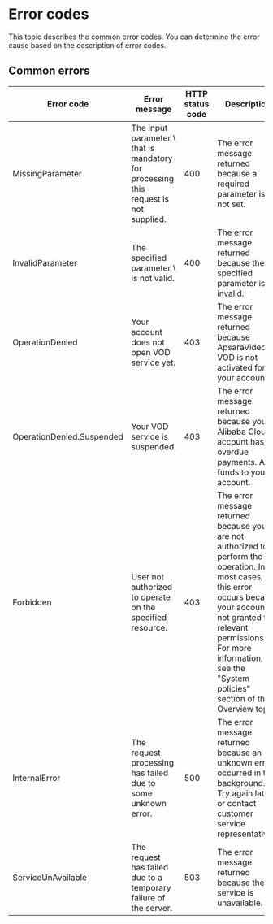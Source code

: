 Error codes 
================================

This topic describes the common error codes. You can determine the error cause based on the description of error codes.

Common errors 
----------------------------------



|        Error code         |                                     Error message                                     | HTTP status code |                                                                                                                            Description                                                                                                                            |
|---------------------------|---------------------------------------------------------------------------------------|------------------|-------------------------------------------------------------------------------------------------------------------------------------------------------------------------------------------------------------------------------------------------------------------|
| MissingParameter          | The input parameter \\ that is mandatory for processing this request is not supplied. | 400              | The error message returned because a required parameter is not set.                                                                                                                                                                                               |
| InvalidParameter          | The specified parameter \\ is not valid.                                              | 400              | The error message returned because the specified parameter is invalid.                                                                                                                                                                                            |
| OperationDenied           | Your account does not open VOD service yet.                                           | 403              | The error message returned because ApsaraVideo VOD is not activated for your account.                                                                                                                                                                             |
| OperationDenied.Suspended | Your VOD service is suspended.                                                        | 403              | The error message returned because your Alibaba Cloud account has overdue payments. Add funds to your account.                                                                                                                                                    |
| Forbidden                 | User not authorized to operate on the specified resource.                             | 403              | The error message returned because you are not authorized to perform the operation. In most cases, this error occurs because your account is not granted the relevant permissions. For more information, see the "System policies" section of the Overview topic. |
| InternalError             | The request processing has failed due to some unknown error.                          | 500              | The error message returned because an unknown error occurred in the background. Try again later or contact customer service representatives.                                                                                                                      |
| ServiceUnAvailable        | The request has failed due to a temporary failure of the server.                      | 503              | The error message returned because the service is unavailable.                                                                                                                                                                                                    |


